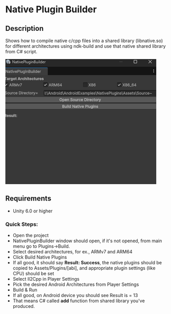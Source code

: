 # Native Plugin Builder

## Description

Shows how to compile native c/cpp files into a shared library (libnative.so) for different architectures using ndk-build and use that native shared library from C# script.

![](Images/native_plugin_builder.png)

## Requirements

* Unity 6.0 or higher

### Quick Steps:
* Open the project 
* NativePluginBuilder window should open, if it's not opened, from main menu go to Plugins->Build.
* Select desired architectures, for ex., ARMv7 and ARM64
* Click Build Native Plugins
* If all good, it should say **Result: Success**, the native plugins should be copied to Assets/Plugins/[abi], and appropriate plugin settings (like CPU) should be set
* Select Il2Cpp in Player Settings
* Pick the desired Android Architectures from Player Settings
* Build & Run
* If all good, on Android device you should see 
		Result is = 13
* That means C# called **add** function from shared library you've produced.